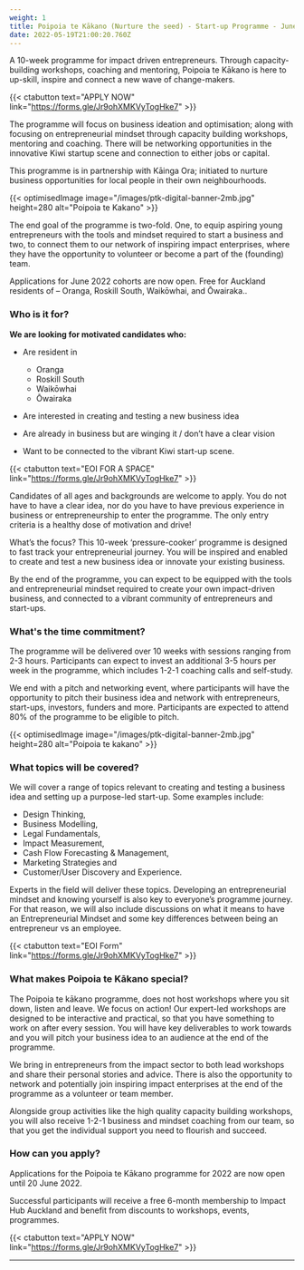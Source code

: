 ```yaml
---
weight: 1
title: Poipoia te Kākano (Nurture the seed) - Start-up Programme - June 2022
date: 2022-05-19T21:00:20.760Z
---
```

A 10-week programme for impact driven entrepreneurs. Through capacity-building workshops, coaching and mentoring, Poipoia te Kākano is here to up-skill, inspire and connect a new wave of change-makers.

{{< ctabutton text="APPLY NOW" link="https://forms.gle/Jr9ohXMKVyTogHke7" >}}

The programme will focus on business ideation and optimisation; along with focusing on entrepreneurial mindset through capacity building workshops, mentoring and coaching. There will be networking opportunities in the innovative Kiwi startup scene and connection to either jobs or capital.

This programme is in partnership with Kāinga Ora; initiated to nurture business opportunities for local people in their own neighbourhoods.

{{< optimisedImage image="/images/ptk-digital-banner-2mb.jpg" height=280  alt="Poipoia te Kakano" >}}

The end goal of the programme is two-fold. One, to equip aspiring young entrepreneurs with the tools and mindset required to start a business and two, to connect them to our network of inspiring impact enterprises, where they have the opportunity to volunteer or become a part of the (founding) team.

Applications for June 2022 cohorts are now open. Free for Auckland residents of – Oranga, Roskill South, Waikōwhai, and Ōwairaka..

### Who is it for?

**We are looking for motivated candidates who:**

* Are resident in 

  * Oranga
  * Roskill South
  * Waikōwhai
  * Ōwairaka
* Are interested in creating and testing a new business idea
* Are already in business but are winging it / don’t have a clear vision
* Want to be connected to the vibrant Kiwi start-up scene.

{{< ctabutton text="EOI FOR A SPACE" link="https://forms.gle/Jr9ohXMKVyTogHke7" >}}

Candidates of all ages and backgrounds are welcome to apply. You do not have to have a clear idea, nor do you have to have previous experience in business or entrepreneurship to enter the programme. The only entry criteria is a healthy dose of motivation and drive!

What’s the focus? This 10-week ‘pressure-cooker’ programme is designed to fast track your entrepreneurial journey. You will be inspired and enabled to create and test a new business idea or innovate your existing business.

By the end of the programme, you can expect to be equipped with the tools and entrepreneurial mindset required to create your own impact-driven business, and connected to a vibrant community of entrepreneurs and start-ups.

### What's the time commitment?

The programme will be delivered over 10 weeks with sessions ranging from 2-3 hours. Participants can expect to invest an additional 3-5 hours per week in the programme, which includes 1-2-1 coaching calls and self-study.

We end with a pitch and networking event, where participants will have the opportunity to pitch their business idea and network with entrepreneurs, start-ups, investors, funders and more. Participants are expected to attend 80% of the programme to be eligible to pitch.

{{< optimisedImage image="/images/ptk-digital-banner-2mb.jpg" height=280  alt="Poipoia te kakano" >}}

### What topics will be covered?

We will cover a range of topics relevant to creating and testing a business idea and setting up a purpose-led start-up. Some examples include:

* Design Thinking, 
* Business Modelling, 
* Legal Fundamentals, 
* Impact Measurement, 
* Cash Flow Forecasting & Management,
* Marketing Strategies and 
* Customer/User Discovery and Experience.

Experts in the field will deliver these topics. Developing an entrepreneurial mindset and knowing yourself is also key to everyone’s programme journey. For that reason, we will also include discussions on what it means to have an Entrepreneurial Mindset and some key differences between being an entrepreneur vs an employee.

{{< ctabutton text="EOI Form" link="https://forms.gle/Jr9ohXMKVyTogHke7" >}}

### What makes Poipoia te Kākano special?

The Poipoia te kākano programme, does not host workshops where you sit down, listen and leave. We focus on action! Our expert-led workshops are designed to be interactive and practical, so that you have something to work on after every session. You will have key deliverables to work towards and you will pitch your business idea to an audience at the end of the programme.

We bring in entrepreneurs from the impact sector to both lead workshops and share their personal stories and advice. There is also the opportunity to network and potentially join inspiring impact enterprises at the end of the programme as a volunteer or team member.

Alongside group activities like the high quality capacity building workshops, you will also receive 1-2-1 business and mindset coaching from our team, so that you get the individual support you need to flourish and succeed.

### How can you apply?

Applications for the Poipoia te Kākano programme for 2022 are now open until 20 June 2022.

Successful participants will receive a free 6-month membership to Impact Hub Auckland and benefit from discounts to workshops, events, programmes.

{{< ctabutton text="APPLY NOW" link="https://forms.gle/Jr9ohXMKVyTogHke7" >}}

- - -